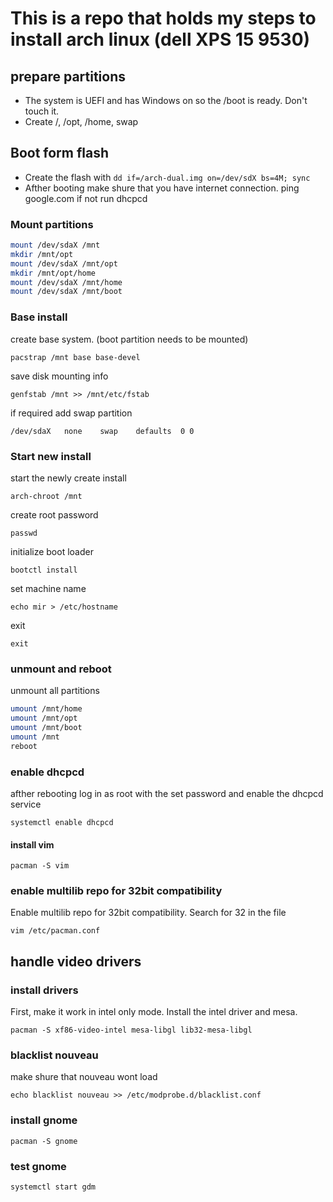 # This is a repo that holds my steps to install arch linux (dell XPS 15 9530) 

## prepare partitions
* The system is UEFI and has Windows on so the /boot is ready. Don't touch it.
* Create /, /opt, /home, swap

## Boot form flash
* Create the flash with ```dd if=/arch-dual.img on=/dev/sdX bs=4M; sync```
* Afther booting make shure that you have internet connection. ping google.com if not run dhcpcd

### Mount partitions
```bash
mount /dev/sdaX /mnt
mkdir /mnt/opt
mount /dev/sdaX /mnt/opt
mkdir /mnt/opt/home
mount /dev/sdaX /mnt/home
mount /dev/sdaX /mnt/boot
```
### Base install
create base system. (boot partition needs to be mounted)
```
pacstrap /mnt base base-devel
```
save disk mounting info
```
genfstab /mnt >> /mnt/etc/fstab
```
if required add swap partition
```
/dev/sdaX   none    swap    defaults  0 0
```

### Start new install
start the newly create install
```
arch-chroot /mnt
```
create root password 
```
passwd
```
initialize boot loader
```
bootctl install
```
set machine name
```
echo mir > /etc/hostname
```
exit 
```
exit
```
 
### unmount and reboot
unmount all partitions 
```bash  
umount /mnt/home
umount /mnt/opt
umount /mnt/boot
umount /mnt
reboot
```

### enable dhcpcd
afther rebooting log in as root with the set password and enable the dhcpcd service
```
systemctl enable dhcpcd
```
#### install vim 
```pacman -S vim```

### enable multilib repo for 32bit compatibility
Enable multilib repo for 32bit compatibility. Search for 32 in the file
```
vim /etc/pacman.conf
```

## handle video drivers
### install drivers
First, make it work in intel only mode. Install the intel driver and mesa.
```
pacman -S xf86-video-intel mesa-libgl lib32-mesa-libgl
```
### blacklist nouveau
make shure that nouveau wont load
```
echo blacklist nouveau >> /etc/modprobe.d/blacklist.conf
```

### install gnome
```
pacman -S gnome
```
### test gnome
```
systemctl start gdm
```

